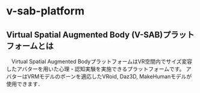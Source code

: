 # v-sab-platform

## Virtual Spatial Augmented Body (V-SAB)プラットフォームとは
　Virtual Spatial Augmented BodyプラットフォームはVR空間内でサイズ変容したアバターを用いた心理・認知実験を実施できるプラットフォームです。
アバターはVRMモデルのボーンを適応したVRoid, Daz3D, MakeHumanモデルが使用できます．
